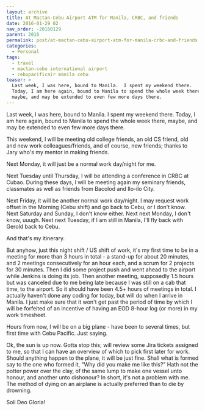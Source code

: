 ```yaml
---
layout: archive
title: At Mactan-Cebu Airport ATM for Manila, CRBC, and friends
date: 2016-01-29 02
nav_order: -20160129
parent: 2016
permalink: post/at-mactan-cebu-airport-atm-for-manila-crbc-and-friends
categories:
  - Personal
tags:
  - travel
  - mactan-cebu international airport
  - cebupacificair manila cebu
teaser: >
  Last week, I was here, bound to Manila.  I spent my weekend there.
  Today, I am here again, bound to Manila to spend the whole week there,
  maybe, and may be extended to even few more days there.
---
```


Last week, I was here, bound to Manila.  I spent my weekend there.  Today, I am here again, bound to Manila to spend the whole week there, maybe, and may be extended to even few more days there.

This weekend, I will be meeting old college friends, an old CS friend, old and new work colleagues/friends, and of course, new friends; thanks to Jary who's my mentor in making friends.

Next Monday, it will just be a normal work day/night for me.

Next Tuesday until Thursday, I will be attending a conference in CRBC at Cubao.  During these days, I will be meeting again my seminary friends, classmates as well as friends from Bacolod and Ilo-ilo City.

Next Friday, it will be another normal work day/night.  I may request work offset in the Morning (Cebu shift) and go back to Cebu, or I don't know.  Next Saturday and Sunday, I don't know either.  Next next Monday, I don't know, uuugh.  Next next Tuesday, if I am still in Manila, I'll fly back with Gerold back to Cebu.

And that's my itinerary.

But anyhow, just this night shift / US shift of work, it's my first time to be in a meeting for more than 3 hours in total - a stand-up for about 20 minutes, and 2 meetings consecutively for an hour each, and a scrum for 2 projects for 30 minutes.  Then I did some project push and went ahead to the airport while Jenkins is doing its job.  Then another meeting, supposedly 1.5 hours but was canceled due to me being late because I was still on a cab that time, to the airport.  So it should have been 4.5+ hours of meetings in total.  I actually haven't done any coding for today, but will do when I arrive in Manila.  I just make sure that it won't get past the period of time by which I will be forfeited of an incentive of having an EOD 8-hour log (or more) in my work timesheet.

Hours from now, I will be on a big plane - have been to several times, but first time with Cebu Pacific.  Just saying.

Ok, the sun is up now. Gotta stop this; will review some Jira tickets assigned to me, so that I can have an overview of which to pick first later for work.  Should anything happen to the plane, it will be just fine.  Shall what is formed say to the one who formed it, "Why did you make me like this?"  Hath not the potter power over the clay, of the same lump to make one vessel unto honour, and another unto dishonour?  In short, it's not a problem with me.  The method of dying on an airplane is actually preferred than to die by drowning.

Soli Deo Gloria!
